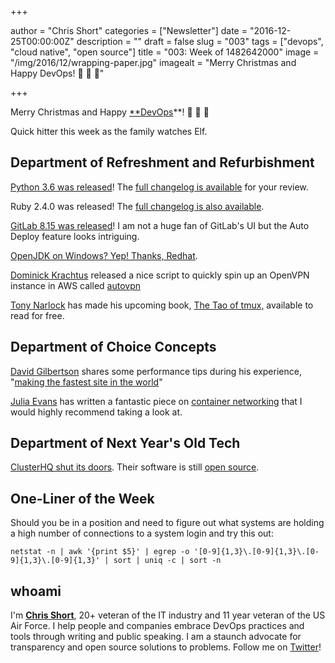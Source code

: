 +++

author = "Chris Short"
categories = ["Newsletter"]
date = "2016-12-25T00:00:00Z"
description = ""
draft = false
slug = "003"
tags = ["devops", "cloud native", "open source"]
title = "003: Week of 1482642000"
image = "/img/2016/12/wrapping-paper.jpg"
imagealt = "Merry Christmas and Happy DevOps! 🎅 🎄 🤶"

+++

Merry Christmas and Happy [**DevOps](https://devopsish.com)**! 🎅 🎄 🤶

Quick hitter this week as the family watches Elf.

## Department of Refreshment and Refurbishment

[Python 3.6 was released](https://www.python.org/downloads/release/python-360/)! The [full changelog is available](https://docs.python.org/3.6/whatsnew/changelog.html#python-3-6-0) for your review.

Ruby 2.4.0 was released! The [full changelog is also available](https://github.com/ruby/ruby/blob/v2_4_0/NEWS).

[GitLab 8.15 was released](https://about.gitlab.com/2016/12/22/gitlab-8-15-released/)! I am not a huge fan of GitLab's UI but the Auto Deploy feature looks intriguing.

[OpenJDK on Windows? Yep! Thanks, Redhat](https://developers.redhat.com/blog/2016/06/27/openjdk-now-available-for-windows/).

[Dominick Krachtus](http://ttlequals0.com/) released a nice script to quickly spin up an OpenVPN instance in AWS called [autovpn](https://github.com/ttlequals0/autovpn)

[Tony Narlock](http://www.git-pull.com/) has made his upcoming book, [The Tao of tmux,](https://leanpub.com/the-tao-of-tmux) available to read for free.

## Department of Choice Concepts

[David Gilbertson](https://hackernoon.com/@david.gilbertson?source=post_header_lockup) shares some performance tips during his experience, "[making the fastest site in the world](https://hackernoon.com/10-things-i-learned-making-the-fastest-site-in-the-world-18a0e1cdf4a7#.xyp27gsp2)"

[Julia Evans](http://jvns.ca/) has written a fantastic piece on [container networking](http://jvns.ca/blog/2016/12/22/container-networking/) that I would highly recommend taking a look at.

## Department of Next Year's Old Tech

[ClusterHQ shut its doors](https://clusterhq.com/2016/12/22/clusterf-ed/). Their software is still [open source](https://github.com/ClusterHQ/).

## One-Liner of the Week

Should you be in a position and need to figure out what systems are holding a high number of connections to a system login and try this out:

    netstat -n | awk '{print $5}' | egrep -o '[0-9]{1,3}\.[0-9]{1,3}\.[0-9]{1,3}\.[0-9]{1,3}' | sort | uniq -c | sort -n

## whoami

I'm [**Chris Short**](https://chrisshort.net), 20+ veteran of the IT industry and 11 year veteran of the US Air Force. I help people and companies embrace DevOps practices and tools through writing and public speaking. I am a staunch advocate for transparency and open source solutions to problems. Follow me on [Twitter](https://twitter.com/ChrisShort)!
